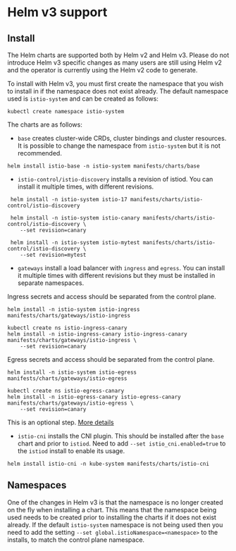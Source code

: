 # Helm v3 support

## Install

The Helm charts are supported both by Helm v2 and Helm v3. Please do not introduce Helm v3 specific changes as many
users are still using Helm v2 and the operator is currently using the Helm v2 code to generate.

To install with Helm v3, you must first create the namespace that you wish to install in if the namespace does not exist already. The default namespace used is `istio-system` and can be created as follows:

```console
kubectl create namespace istio-system
```

The charts are as follows:

- `base` creates cluster-wide CRDs, cluster bindings and cluster resources. It is possible to change the namespace from `istio-system` but it is not recommended.

```console
helm install istio-base -n istio-system manifests/charts/base
```

- `istio-control/istio-discovery` installs a revision of istiod.  You can install it multiple times, with different revisions.

```console
 helm install -n istio-system istio-17 manifests/charts/istio-control/istio-discovery

 helm install -n istio-system istio-canary manifests/charts/istio-control/istio-discovery \
    --set revision=canary

 helm install -n istio-system istio-mytest manifests/charts/istio-control/istio-discovery \
    --set revision=mytest
```

- `gateways` install a load balancer with `ingress` and `egress`. You can install it multiple times with different revisions but they must be installed in separate namespaces.

Ingress secrets and access should be separated from the control plane.

```console
helm install -n istio-system istio-ingress manifests/charts/gateways/istio-ingress

kubectl create ns istio-ingress-canary
helm install -n istio-ingress-canary istio-ingress-canary manifests/charts/gateways/istio-ingress \
    --set revision=canary
```

Egress secrets and access should be separated from the control plane.

```console
helm install -n istio-system istio-egress manifests/charts/gateways/istio-egress

kubectl create ns istio-egress-canary
helm install -n istio-egress-canary istio-egress-canary manifests/charts/gateways/istio-egress \
    --set revision=canary
```

This is an optional step. [More details](install-OpenShift.md)

- `istio-cni` installs the CNI plugin. This should be installed after the `base` chart and prior to `istiod`. Need to add `--set istio_cni.enabled=true` to the `istiod` install to enable its usage.

```console
helm install istio-cni -n kube-system manifests/charts/istio-cni
```

## Namespaces

One of the changes in Helm v3 is that the namespace is no longer created on the fly when installing a chart. This means that the namespace being used needs to be created prior to installing the charts if it does not exist already. If the default `istio-system` namespace is not being used then you need to add the setting `--set global.istioNamespace=<namespace>` to the installs, to match the control plane namespace.
